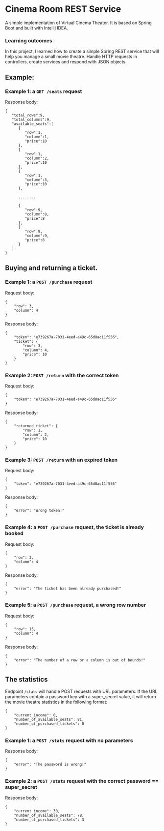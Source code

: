# Cinema Room REST Service

A simple implementation of Virtual Cinema Theater. It is based on Spring Boot and built with Intellij IDEA.

### Learning outcomes
In this project, I learned how to create a simple Spring REST service that will help you manage a small movie theatre. Handle HTTP requests in controllers, create services and respond with JSON objects.

## Example:
### Example 1: a ```GET /seats``` request
Response body:
```
{
   "total_rows":9,
   "total_columns":9,
   "available_seats":[
      {
         "row":1,
         "column":1,
         "price":10
      },
      {
         "row":1,
         "column":2,
         "price":10
      },
      {
         "row":1,
         "column":3,
         "price":10
      },

      ........

      {
         "row":9,
         "column":8,
         "price":8
      },
      {
         "row":9,
         "column":9,
         "price":8
      }
   ]
}
```

## Buying and returning a ticket.
### Example 1: a ```POST /purchase``` request
Request body:
```
{
    "row": 3,
    "column": 4
}
```

Response body:
```
{
    "token": "e739267a-7031-4eed-a49c-65d8ac11f556",
    "ticket": {
        "row": 3,
        "column": 4,
        "price": 10
    }
}
```

### Example 2: ```POST /return``` with the correct token
Request body:
```
{
    "token": "e739267a-7031-4eed-a49c-65d8ac11f556"
}
```

Response body:
```
{
    "returned_ticket": {
        "row": 1,
        "column": 2,
        "price": 10
    }
}
```

### Example 3: ```POST /return``` with an expired token

Request body:
```
{
    "token": "e739267a-7031-4eed-a49c-65d8ac11f556"
}
```
Response body:
```
{
    "error": "Wrong token!"
}
```

### Example 4: a ```POST /purchase``` request, the ticket is already booked

Request body:
```
{
    "row": 3,
    "column": 4
}
```
Response body:
```
{
    "error": "The ticket has been already purchased!"
}
```

### Example 5: a ```POST /purchase``` request, a wrong row number

Request body:
```
{
    "row": 15,
    "column": 4
}
```
Response body:
```
{
    "error": "The number of a row or a column is out of bounds!"
}
```
## The statistics 
Endpoint ```/stats``` will handle POST requests with URL parameters. If the URL parameters contain a password key with a super_secret value, it will return the movie theatre statistics in the following format:
```
{
    "current_income": 0,
    "number_of_available_seats": 81,
    "number_of_purchased_tickets": 0
}
```
### Example 1: a ```POST /stats``` request with no parameters

Response body:
```
{
    "error": "The password is wrong!"
}
```
### Example 2: a ```POST /stats``` request with the correct password == super_secret

Response body:
```
{
    "current_income": 30,
    "number_of_available_seats": 78,
    "number_of_purchased_tickets": 3
}
```
